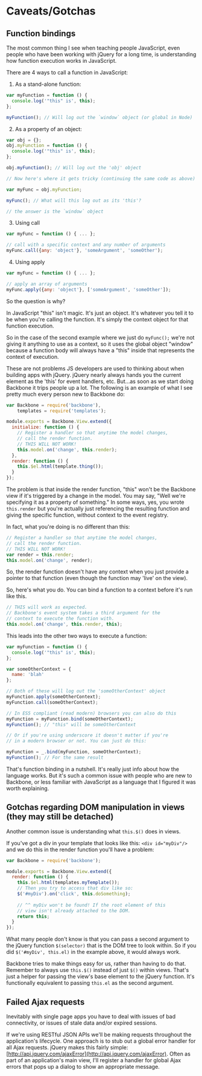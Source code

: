 # Caveats/Gotchas


## Function bindings

The most common thing I see when teaching people JavaScript, even people who have been working with jQuery for a long time, is understanding how function execution works in JavaScript. 

There are 4 ways to call a function in JavaScript:

1. As a stand-alone function:

```javascript
var myFunction = function () {
  console.log('"this" is', this);  
};

myFunction(); // Will log out the `window` object (or global in Node)
```

2. As a property of an object:

```javascript
var obj = {};
obj.myFunction = function () {
  console.log('"this" is', this);  
};

obj.myFunction(); // Will log out the 'obj' object

// Now here's where it gets tricky (continuing the same code as above)

var myFunc = obj.myFunction;

myFunc(); // What will this log out as its 'this'?

// the answer is the `window` object
```

3. Using call

```js
var myFunc = function () { ... };

// call with a specific context and any number of arguments
myFunc.call({any: 'object'}, 'someArgument', 'someOther');
```

4. Using apply

```js
var myFunc = function () { ... };

// apply an array of arguments
myFunc.apply({any: 'object'}, ['someArgument', 'someOther']);
```

So the question is why?

In JavaScript "this" isn't magic. It's just an object. It's whatever you tell it to be when you're calling the function. It's simply the context object for that function execution.

So in the case of the second example where we just do `myFunc();` we're not giving it anything to use as a context, so it uses the global object "window" because a function body will always have a "this" inside that represents the context of execution.

These are not problems JS developers are used to thinking about when building apps with jQuery. jQuery nearly always hands you the current element as the 'this' for event handlers, etc. But...as soon as we start doing Backbone it trips people up a lot. The following is an example of what I see pretty much every person new to Backbone do:

```javascript
var Backbone = require('backbone'),
    templates = require('templates');

module.exports = Backbone.View.extend({
  initialize: function () {
    // Register a handler so that anytime the model changes, 
    // call the render function.
    // THIS WILL NOT WORK!
    this.model.on('change', this.render);
  }, 
  render: function () {
    this.$el.html(template.thing());
  }
});
```

The problem is that inside the render function, "this" won't be the Backbone view if it's triggered by a change in the model. You may say, "Well we're specifying it as a property of something." In some ways, yes, you wrote `this.render` but you're actually just referencing the resulting function and giving the specific function, without context to the event registry.

In fact, what you're doing is no different than this:

```javascript
// Register a handler so that anytime the model changes, 
// call the render function.
// THIS WILL NOT WORK!
var render = this.render;
this.model.on('change', render);
```

So, the render function doesn't have any context when you just provide a pointer to that function (even though the function may 'live' on the view). 

So, here's what you do. You can bind a function to a context before it's run like this. 

```javascript
// THIS will work as expected.
// Backbone's event system takes a third argument for the
// context to execute the function with.
this.model.on('change', this.render, this);
```

This leads into the other two ways to execute a function:

```javascript
var myFunction = function () {
  console.log('"this" is', this);  
};

var someOtherContext = {
  name: 'blah'
};

// Both of these will log out the 'someOtherContext' object
myFunction.apply(someOtherContext); 
myFunction.call(someOtherContext);

// In ES5 compliant (read modern) browsers you can also do this
myFunction = myFunction.bind(someOtherContext);
myFunction(); // "this" will be someOtherContext

// Or if you're using underscore it doesn't matter if you're
// in a modern browser or not. You can just do this:

myFunction = _.bind(myFunction, someOtherContext);
myFunction(); // For the same result
```

That's function binding in a nutshell. It's really just info about how the language works. But it's such a common issue with people who are new to Backbone, or less familiar with JavaScript as a language that I figured it was worth explaining.


## Gotchas regarding DOM manipulation in views (they may still be detached)

Another common issue is understanding what `this.$()` does in views. 

If you've got a div in your template that looks like this: `<div id="myDiv"/>` and we do this in the render function you'll have a problem:

```javascript
var Backbone = require('backbone');

module.exports = Backbone.View.extend({
  render: function () {
    this.$el.html(templates.myTemplate());
    // Then you try to access that div like so:
    $('#myDiv').on('click', this.doSomething);
    
    // ^^ myDiv won't be found! If the root element of this
    // view isn't already attached to the DOM.
    return this;
  }
});
```

What many people don't know is that you can pass a second argument to the jQuery function `$(selector)` that is the DOM tree to look within. So if you did `$('#myDiv', this.el)` in the example above, it would always work. 

Backbone tries to make things easy for us, rather than having to do that. Remember to always use `this.$()` instead of just `$()` within views. That's just a helper for passing the view's base element to the jQuery function. It's functionally equivalent to passing `this.el` as the second argument. 


## Failed Ajax requests

Inevitably with single page apps you have to deal with issues of bad connectivity, or issues of stale data and/or expired sessions.

If we're using RESTful JSON APIs we'll be making requests throughout the application's lifecycle. One approach is to stub out a global error handler for all Ajax requests. jQuery makes this fairly simple: [http://api.jquery.com/ajaxError](http://api.jquery.com/ajaxError). Often as part of an application's main view, I'll register a handler for global Ajax errors that pops up a dialog to show an appropriate message. 
